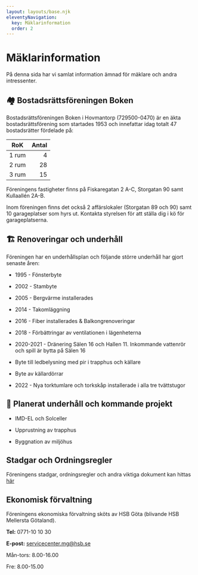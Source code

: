 ```yaml
---
layout: layouts/base.njk
eleventyNavigation:
  key: Mäklarinformation
  order: 2
---
```

# Mäklarinformation

På denna sida har vi samlat information ämnad för mäklare och andra intressenter.


## 🏘️ Bostadsrättsföreningen Boken

Bostadsrättsföreningen Boken i Hovmantorp (729500-0470) är en äkta bostadsrättsförening som startades 1953 och innefattar idag totalt 47 bostadsrätter fördelade på:

| RoK   | Antal|
|-------|-----:|
| 1 rum |	4  |
| 2 rum |	28 |
| 3 rum |	15 |


Föreningens fastigheter finns på Fiskaregatan 2 A-C, Storgatan 90 samt Kullaallén 2A-B.

Inom föreningen finns det också 2 affärslokaler (Storgatan 89 och 90) samt 10 garageplatser som hyrs ut. Kontakta styrelsen för att ställa dig i kö för garageplatserna.

## 🏗️ Renoveringar och underhåll

Föreningen har en underhållsplan och följande större underhåll har gjort senaste åren:

- 1995 - Fönsterbyte
- 2002 - Stambyte
- 2005 - Bergvärme installerades
- 2014 - Takomläggning
- 2016 - Fiber installerades & Balkongrenoveringar
- 2018 - Förbättringar av ventilationen i lägenheterna
- 2020-2021 - Dränering Sälen 16 och Hallen 11. Inkommande vattenrör och spill är bytta på Sälen 16


-   Byte till ledbelysning med pir i trapphus och källare
-   Byte av källardörrar


- 2022 - Nya torktumlare och torkskåp installerade i alla tre tvättstugor


## 👷 Planerat underhåll och kommande projekt

- IMD-EL och Solceller

- Upprustning av trapphus

- Byggnation av miljöhus


## Stadgar och Ordningsregler
Föreningens stadgar, ordningsregler och andra viktiga dokument kan hittas [här](/foreningen/stadgar)





## Ekonomisk förvaltning
Föreningens ekonomiska förvaltning sköts av HSB Göta (blivande HSB Mellersta Götaland).

**Tel:** 0771-10 10 30

**E-post:** servicecenter.mg@hsb.se

Mån-tors: 8.00-16.00

Fre: 8.00-15.00
